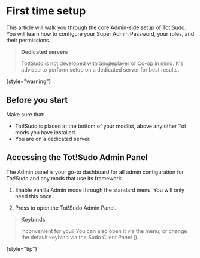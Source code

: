 # First time setup

This article will walk you through the core Admin-side setup of Tot!Sudo. You will learn how to configure your Super Admin Password, your roles, and their permissions.

> **Dedicated servers**
>
> Tot!Sudo is not developed with Singleplayer or Co-op in mind. It's advised to perform setup on a dedicated server for best results.
>
{style="warning"}

## Before you start

Make sure that:
- Tot!Sudo is placed at the bottom of your modlist, above any other Tot mods you have installed.
- You are on a dedicated server.

## Accessing the Tot!Sudo Admin Panel

The Admin panel is your go-to dashboard for all admin configuration for Tot!Sudo and any mods that use its framework. 

1. Enable vanilla Admin mode through the standard <shortcut key="$conan"/> menu. You will only need this once.

2. Press <shortcut key="$admin"/> to open the Tot!Sudo Admin Panel.

> **Keybinds**
>
> <shortcut key="$admin"/> inconvenient for you? You can also open it via the <shortcut key="$conan"/> menu, or change the default keybind via the Sudo Client Panel (<shortcut key="$client"/>).
>
{style="tip"}